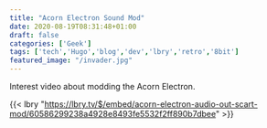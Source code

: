 ```yaml
---
title: "Acorn Electron Sound Mod"
date: 2020-08-19T08:31:48+01:00
draft: false
categories: ['Geek']
tags: ['tech','Hugo','blog','dev','lbry','retro','8bit']
featured_image: "/invader.jpg"
---
```


Interest video about modding the Acorn Electron.

{{< lbry "https://lbry.tv/$/embed/acorn-electron-audio-out-scart-mod/60586299238a4928e8493fe5532f2ff890b7dbee"  >}}